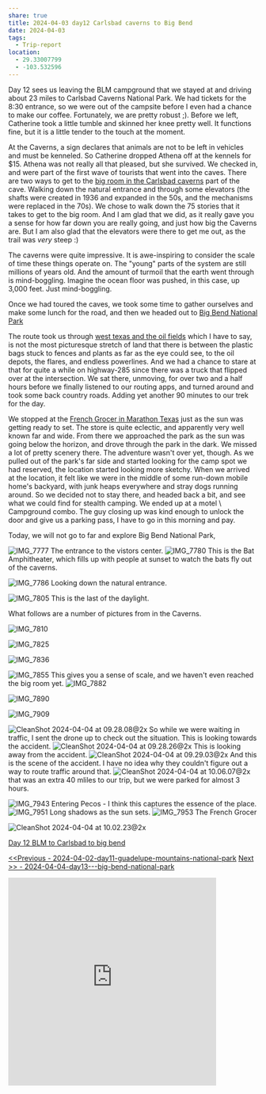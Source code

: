 ```yaml
---
share: true
title: 2024-04-03 day12 Carlsbad caverns to Big Bend
date: 2024-04-03
tags:
  - Trip-report
location:
  - 29.33007799
  - -103.532596
---
```


Day 12 sees us leaving the BLM campground that we stayed at and driving about 23 miles to Carlsbad Caverns National Park.   We had tickets for the 8:30 entrance, so we were out of the campsite before I even had a chance to make our coffee. Fortunately, we are pretty robust ;). Before we left, Catherine took a little tumble and skinned her knee pretty well.  It functions fine, but it is a little tender to the touch at the moment.

At the Caverns, a sign declares that animals are not to be left in vehicles and must be kenneled.  So Catherine dropped Athena off at the kennels for $15.  Athena was not really all that pleased, but she survived.  We checked in, and were part of the first wave of tourists that went into the caves.   There are two ways to get to the [big room in the Carlsbad caverns](https://justgoexploring.com/destinations/carlsbad-caverns-big-room-the-most-amazing-cave/) part of the cave.  Walking down the natural entrance and through some elevators (the shafts were created in 1936 and expanded in the 50s, and the mechanisms were replaced in the 70s). We chose to walk down the 75 stories that it takes to get to the big room.  And I am glad that we did, as it really gave you a sense for how far down you are really going, and just how big the Caverns are.  But I am also glad that the elevators were there to get me out, as the trail was _very_ steep :) 

The caverns were quite impressive. It is awe-inspiring to consider the scale of time these things operate on.  The "young" parts of the system are still millions of years old.  And the amount of turmoil that the earth went through is mind-boggling. Imagine the ocean floor was pushed, in this case, up 3,000 feet. Just mind-boggling.

Once we had toured the caves, we took some time to gather ourselves and make some lunch for the road, and then we headed out to [Big Bend National Park](https://www.nps.gov/bibe/)   

The route took us through [west texas and the oil fields](https://en.wikipedia.org/wiki/Permian_Basin_(North_America))  which I have to say, is not the most picturesque stretch of land that there is between the plastic bags stuck to fences and plants as far as the eye could see, to the oil depots, the flares, and endless powerlines.  And we had a chance to stare at that for quite a while on highway-285 since there was a truck that flipped over at the intersection.  We sat there, unmoving, for over two and a half hours before we finally listened to our routing apps, and turned around and took some back country roads. Adding yet another 90 minutes to our trek for the day.    

We stopped at the [French Grocer in Marathon Texas](https://frenchcogrocer.com/) just as the sun was getting ready to set.   The store is quite eclectic, and apparently very well known far and wide.   From there we approached the park as the sun was going below the horizon, and drove through the park in the dark.  We missed a lot of pretty scenery there.  The adventure wasn't over yet, though.  As we pulled out of the park's far side and started looking for the camp spot we had reserved, the location started looking more sketchy.  When we arrived at the location, it felt like we were in the middle of some run-down mobile home's backyard, with junk heaps everywhere and stray dogs running around.    So we decided not to stay there, and headed back a bit, and see what we could find for stealth camping.   We ended up at a motel \ Campground combo.  The guy closing up was kind enough to unlock the door and give us a parking pass, I have to go in this morning and pay.  

Today, we will not go to far and explore Big Bend National Park,


![IMG_7777](../attachments/IMG_7777.jpeg)
The entrance to the vistors center.
 ![IMG_7780](../attachments/IMG_7780.jpeg)
 This is the Bat Amphitheater, which fills up with people at sunset to watch the bats fly out of the caverns. 

![IMG_7786](../attachments/IMG_7786.jpeg)
Looking down the natural entrance.

![IMG_7805](../attachments/IMG_7805.jpeg)
This is the last of the daylight.

What follows are a number of pictures from in the Caverns.

![IMG_7810](../attachments/IMG_7810.jpeg)

![IMG_7825](../attachments/IMG_7825.jpeg)

![IMG_7836](../attachments/IMG_7836.jpeg)

![IMG_7855](../attachments/IMG_7855.jpeg)
This gives you a sense of scale, and we haven't even reached the big room yet.
![IMG_7882](../attachments/IMG_7882.jpeg)

![IMG_7890](../attachments/IMG_7890.jpeg)

![IMG_7909](../attachments/IMG_7909.jpeg)

![CleanShot 2024-04-04 at 09.28.08@2x](../attachments/CleanShot%202024-04-04%20at%2009.28.08@2x.png)
So while we were waiting in traffic, I sent the drone up to check out the situation.  This is looking towards the accident. 
![CleanShot 2024-04-04 at 09.28.26@2x](../attachments/CleanShot%202024-04-04%20at%2009.28.26@2x.png)
This is looking away from the accident.
![CleanShot 2024-04-04 at 09.29.03@2x](../attachments/CleanShot%202024-04-04%20at%2009.29.03@2x.png)
And this is the scene of the accident.   I have no idea why they couldn't figure out a way to route traffic around that.
![CleanShot 2024-04-04 at 10.06.07@2x](../attachments/CleanShot%202024-04-04%20at%2010.06.07@2x.png)
that was an extra 40 mliles to our trip, but we were parked for almost 3 hours.

![IMG_7943](../attachments/IMG_7943.jpeg)
Entering Pecos - I think this captures the essence of the place.  
![IMG_7951](../attachments/IMG_7951.jpeg)
Long shadows as the sun sets.
![IMG_7953](../attachments/IMG_7953.jpeg)
The French Grocer


![CleanShot 2024-04-04 at 10.02.23@2x](../attachments/CleanShot%202024-04-04%20at%2010.02.23@2x.png)


[Day 12 BLM to Carlsbad to big bend](https://www.gaiagps.com/public/askVxrzmgL9xMwGSw1x92rsG/)

[<<Previous - 2024-04-02-day11-guadelupe-mountains-national-park](./2024-04-02-day11-guadelupe-mountains-national-park.md)
[Next >> - 2024-04-04-day13---big-bend-national-park](./2024-04-04-day13---big-bend-national-park.md)

<iframe src="https://www.gaiagps.com/public/askVxrzmgL9xMwGSw1x92rsG/?embed=True" style="border:none; overflow-y: hidden; background-color:white; min-width: 320px; max-width:420px; width:100%; height: 420px;" seamless />

